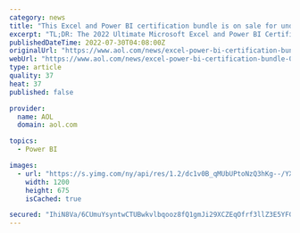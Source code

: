 ```yaml
---
category: news
title: "This Excel and Power BI certification bundle is on sale for under £30"
excerpt: "TL;DR: The 2022 Ultimate Microsoft Excel and Power BI Certification Bundle is on sale for £29, saving you 98% on list price. Excel is an incredibly useful program with a vast array of ..."
publishedDateTime: 2022-07-30T04:08:00Z
originalUrl: "https://www.aol.com/news/excel-power-bi-certification-bundle-040000260.html"
webUrl: "https://www.aol.com/news/excel-power-bi-certification-bundle-040000260.html"
type: article
quality: 37
heat: 37
published: false

provider:
  name: AOL
  domain: aol.com

topics:
  - Power BI

images:
  - url: "https://s.yimg.com/ny/api/res/1.2/dc1v0B_qMUbUPtoNzQ3hKg--/YXBwaWQ9aGlnaGxhbmRlcjt3PTEyMDA7aD02NzU-/https://media.zenfs.com/en/aol_mashable_370/dfc7f5a1d0b9b14071de00b9e7d9c534"
    width: 1200
    height: 675
    isCached: true

secured: "IhiN8Va/6CUmuYsyntwCTUBwkvlbqooz8fQ1gmJi29XCZEqOfrf3llZ3E5YFG4rr1odjXWiDvoAsOn5l1Vmnr+SFW0gvvND2k4PG4WPlIz5l1B1GJWazJCQOPwRtWQqrcoB9zA01INCvQULWQf/XAf/u0bM9ZHtuby53XiDaWJaE7pBWt/pErVCiPxLuFcrCzDRXFNxHwobC6yT92RHjsfOlXgZ8O81zXtZ6DHzaAX2ekVZtInNUwyJRlEQNO+/volkcnRTokjB+ZxnKe055hNy7A0rmflLxIkUJNbCbblmy4/RkYe28BZlnUTkGG0LF2ubUMBToxKS4lWE7G14uGorhdBBNPmcToMG+KrOLoqQ=;xGi2oMvEdI+REJ+rFVhVDg=="
---
```


